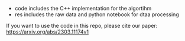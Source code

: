 - code includes the C++ implementation for the algortihm
- res includes the raw data and python notebook for dtaa processing

If you want to use the code in this repo, please cite our paper: https://arxiv.org/abs/2303.11174v1
